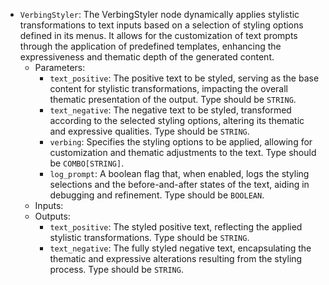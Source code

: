 - `VerbingStyler`: The VerbingStyler node dynamically applies stylistic transformations to text inputs based on a selection of styling options defined in its menus. It allows for the customization of text prompts through the application of predefined templates, enhancing the expressiveness and thematic depth of the generated content.
    - Parameters:
        - `text_positive`: The positive text to be styled, serving as the base content for stylistic transformations, impacting the overall thematic presentation of the output. Type should be `STRING`.
        - `text_negative`: The negative text to be styled, transformed according to the selected styling options, altering its thematic and expressive qualities. Type should be `STRING`.
        - `verbing`: Specifies the styling options to be applied, allowing for customization and thematic adjustments to the text. Type should be `COMBO[STRING]`.
        - `log_prompt`: A boolean flag that, when enabled, logs the styling selections and the before-and-after states of the text, aiding in debugging and refinement. Type should be `BOOLEAN`.
    - Inputs:
    - Outputs:
        - `text_positive`: The styled positive text, reflecting the applied stylistic transformations. Type should be `STRING`.
        - `text_negative`: The fully styled negative text, encapsulating the thematic and expressive alterations resulting from the styling process. Type should be `STRING`.
